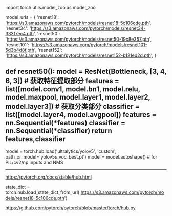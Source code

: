

<!--
 * @version:
 * @Author:  StevenJokess https://github.com/StevenJokess
 * @Date: 2020-12-17 18:13:11
 * @LastEditors:  StevenJokess https://github.com/StevenJokess
 * @LastEditTime: 2020-12-22 23:12:07
 * @Description:
 * @TODO::
 * @Reference:https://blog.csdn.net/weixin_44791964/article/details/105739918
 * https://github.com/ultralytics/yolov5/issues/36
-->
import torch.utils.model_zoo as model_zoo

model_urls = {
'resnet18': 'https://s3.amazonaws.com/pytorch/models/resnet18-5c106cde.pth',
'resnet34': 'https://s3.amazonaws.com/pytorch/models/resnet34-333f7ec4.pth',
'resnet50': 'https://s3.amazonaws.com/pytorch/models/resnet50-19c8e357.pth',
'resnet101': 'https://s3.amazonaws.com/pytorch/models/resnet101-5d3b4d8f.pth',
'resnet152': 'https://s3.amazonaws.com/pytorch/models/resnet152-b121ed2d.pth',
}

def resnet50():
    model = ResNet(Bottleneck, [3, 4, 6, 3])
    # 获取特征提取部分
    features = list([model.conv1, model.bn1, model.relu, model.maxpool, model.layer1, model.layer2, model.layer3])
    # 获取分类部分
    classifier = list([model.layer4, model.avgpool])
    features = nn.Sequential(*features)
    classifier = nn.Sequential(*classifier)
    return features,classifier
---


model = torch.hub.load('ultralytics/yolov5', 'custom', path_or_model='yolov5s_voc_best.pt')
model = model.autoshape()  # for PIL/cv2/np inputs and NMS

---

https://pytorch.org/docs/stable/hub.html

state_dict = torch.hub.load_state_dict_from_url('https://s3.amazonaws.com/pytorch/models/resnet18-5c106cde.pth')

https://github.com/pytorch/pytorch/blob/master/torch/hub.py
